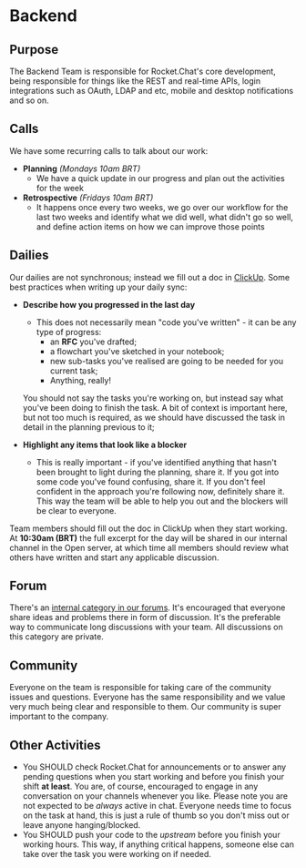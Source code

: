 # Backend

## Purpose

The Backend Team is responsible for Rocket.Chat's core development, being responsible for things like the REST and real-time APIs, login integrations such as OAuth, LDAP and etc, mobile and desktop notifications and so on.

## Calls

We have some recurring calls to talk about our work:

* **Planning** *\(Mondays 10am BRT\)*
  * We have a quick update in our progress and plan out the activities for the week
* **Retrospective** *\(Fridays 10am BRT\)*
  * It happens once every two weeks, we go over our workflow for the last two weeks and identify what we did well, what didn't go so well, and define action items on how we can improve those points

## Dailies

Our dailies are not synchronous; instead we fill out a doc in [ClickUp](https://app.clickup.com/4207297/docs/40cp1-3853/40cp1-430). Some best practices when writing up your daily sync:

* **Describe how you progressed in the last day**
  * This does not necessarily mean "code you've written" - it can be any type of progress:
    * an **RFC** you've drafted;
    * a flowchart you've sketched in your notebook;
    * new sub-tasks you've realised are going to be needed for you current task;
    * Anything, really!

  You should not say the tasks you're working on, but instead say what you've been doing to finish the task. A bit of context is important here, but not too much is required, as we should have discussed the task in detail in the planning previous to it;
* **Highlight any items that look like a blocker**
  * This is really important - if you've identified anything that hasn't been brought to light during the planning, share it. If you got into some code you've found  confusing, share it. If you don't feel confident in the approach you're following now, definitely share it. This way the team will be able to help you out and the blockers will be clear to everyone.

Team members should fill out the doc in ClickUp when they start working. At **10:30am \(BRT\)** the full excerpt for the day will be shared in our internal channel in the Open server, at which time all members should review what others have written and start any applicable discussion.

## Forum

There's an [internal category in our forums](https://forums.rocket.chat/c/internal/5). It's encouraged that everyone share ideas and problems there in form of discussion. It's the preferable way to communicate long discussions with your team. All discussions on this category are private.

## Community

Everyone on the team is responsible for taking care of the community issues and questions. Everyone has the same responsibility and we value very much being clear and responsible to them. Our community is super important to the company.

## Other Activities

* You SHOULD check Rocket.Chat for announcements or to answer any pending questions when you start working and before you finish your shift **at least**. You are, of course, encouraged to engage in any conversation on your channels whenever you like. Please note you are not expected to be _always_ active in chat. Everyone needs time to focus on the task at hand, this is just a rule of thumb so you don't miss out or leave anyone hanging/blocked.
* You SHOULD push your code to the _upstream_ before you finish your working hours. This way, if anything critical happens, someone else can take over the task you were working on if needed.

